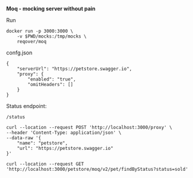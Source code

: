 **Moq - mocking server without pain**

Run

```
docker run -p 3000:3000 \
    -v $PWD/mocks:/tmp/mocks \
    reqover/moq
```

confg.json
```
{
    "serverUrl": "https://petstore.swagger.io",
    "proxy": {
        "enabled": "true",
        "omitHeaders": []
    }
}
```

Status endpoint:

```
/status
```

```
curl --location --request POST 'http://localhost:3000/proxy' \
--header 'Content-Type: application/json' \
--data-raw '{
    "name": "petstore",
    "url": "https://petstore.swagger.io"
}'
```

```
curl --location --request GET 'http://localhost:3000/petstore/moq/v2/pet/findByStatus?status=sold'
```
